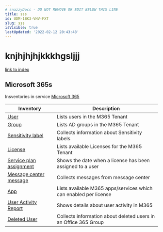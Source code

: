 ```yaml
---
# snazzyDocs - DO NOT REMOVE OR EDIT BELOW THIS LINE
title: sss
id: UDM-1BK3-VHV-FXT
slug: sss
isVisible: true
lastUpdated: '2022-02-12 20:43:48'
---
```

# knjhjhjhjkkkhgsljjj

[link to index](/1.0/chapter-1)

## Microsoft 365s

Insventories in service [Microsoft 365](/governance/technical-documentation/references/inventory/Office365Groups)

| Inventory | Description |
| --- | --- |
| [User](/governance/technical-documentation/references/inventory/Office365Groups/userentity) | Lists users in the M365 Tenant |
| [Group](/governance/technical-documentation/references/inventory/Office365Groups/groupentity) | Lists AD groups in the M365 Tenant |
| [Sensitivity label](/governance/technical-documentation/references/inventory/Office365Groups/sensitivitylabelentity) | Collects information about Sensitivity labels |
| [License](/governance/technical-documentation/references/inventory/Office365Groups/licenseentity) | Lists available Licenses for the M365 Tenant |
| [Service plan assignment](/governance/technical-documentation/references/inventory/Office365Groups/serviceplanassignmententity) | Shows the date when a license has been assigned to a user |
| [Message center message](/governance/technical-documentation/references/inventory/Office365Groups/messagecenterentity) | Collects messages from message center |
| [App](/governance/technical-documentation/references/inventory/Office365Groups/serviceplanentity) | Lists available M365 apps/services which can enabled per license |
| [User Activity Report](/governance/technical-documentation/references/inventory/Office365Groups/useractivityentity) | Shows details about user activity in M365 |
| [Deleted User](/governance/technical-documentation/references/inventory/Office365Groups/deleteduserentity) | Collects information about deleted users in an Office 365 Group |